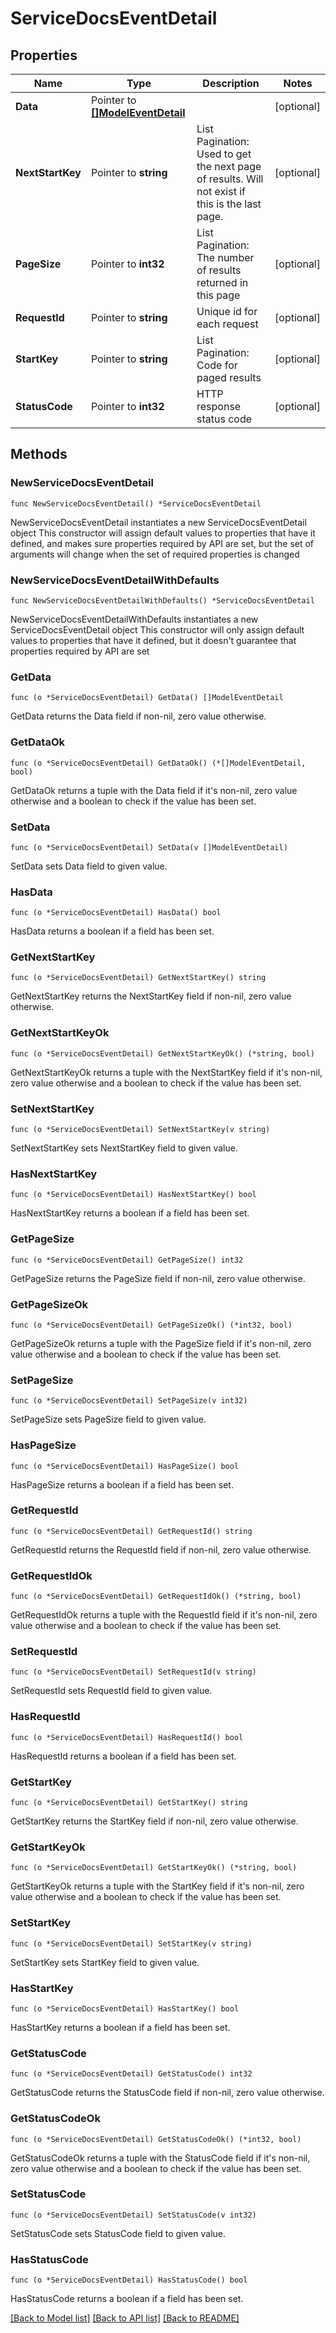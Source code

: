 # ServiceDocsEventDetail

## Properties

Name | Type | Description | Notes
------------ | ------------- | ------------- | -------------
**Data** | Pointer to [**[]ModelEventDetail**](ModelEventDetail.md) |  | [optional] 
**NextStartKey** | Pointer to **string** | List Pagination: Used to get the next page of results. Will not exist if this is the last page. | [optional] 
**PageSize** | Pointer to **int32** | List Pagination: The number of results returned in this page | [optional] 
**RequestId** | Pointer to **string** | Unique id for each request | [optional] 
**StartKey** | Pointer to **string** | List Pagination: Code for paged results | [optional] 
**StatusCode** | Pointer to **int32** | HTTP response status code | [optional] 

## Methods

### NewServiceDocsEventDetail

`func NewServiceDocsEventDetail() *ServiceDocsEventDetail`

NewServiceDocsEventDetail instantiates a new ServiceDocsEventDetail object
This constructor will assign default values to properties that have it defined,
and makes sure properties required by API are set, but the set of arguments
will change when the set of required properties is changed

### NewServiceDocsEventDetailWithDefaults

`func NewServiceDocsEventDetailWithDefaults() *ServiceDocsEventDetail`

NewServiceDocsEventDetailWithDefaults instantiates a new ServiceDocsEventDetail object
This constructor will only assign default values to properties that have it defined,
but it doesn't guarantee that properties required by API are set

### GetData

`func (o *ServiceDocsEventDetail) GetData() []ModelEventDetail`

GetData returns the Data field if non-nil, zero value otherwise.

### GetDataOk

`func (o *ServiceDocsEventDetail) GetDataOk() (*[]ModelEventDetail, bool)`

GetDataOk returns a tuple with the Data field if it's non-nil, zero value otherwise
and a boolean to check if the value has been set.

### SetData

`func (o *ServiceDocsEventDetail) SetData(v []ModelEventDetail)`

SetData sets Data field to given value.

### HasData

`func (o *ServiceDocsEventDetail) HasData() bool`

HasData returns a boolean if a field has been set.

### GetNextStartKey

`func (o *ServiceDocsEventDetail) GetNextStartKey() string`

GetNextStartKey returns the NextStartKey field if non-nil, zero value otherwise.

### GetNextStartKeyOk

`func (o *ServiceDocsEventDetail) GetNextStartKeyOk() (*string, bool)`

GetNextStartKeyOk returns a tuple with the NextStartKey field if it's non-nil, zero value otherwise
and a boolean to check if the value has been set.

### SetNextStartKey

`func (o *ServiceDocsEventDetail) SetNextStartKey(v string)`

SetNextStartKey sets NextStartKey field to given value.

### HasNextStartKey

`func (o *ServiceDocsEventDetail) HasNextStartKey() bool`

HasNextStartKey returns a boolean if a field has been set.

### GetPageSize

`func (o *ServiceDocsEventDetail) GetPageSize() int32`

GetPageSize returns the PageSize field if non-nil, zero value otherwise.

### GetPageSizeOk

`func (o *ServiceDocsEventDetail) GetPageSizeOk() (*int32, bool)`

GetPageSizeOk returns a tuple with the PageSize field if it's non-nil, zero value otherwise
and a boolean to check if the value has been set.

### SetPageSize

`func (o *ServiceDocsEventDetail) SetPageSize(v int32)`

SetPageSize sets PageSize field to given value.

### HasPageSize

`func (o *ServiceDocsEventDetail) HasPageSize() bool`

HasPageSize returns a boolean if a field has been set.

### GetRequestId

`func (o *ServiceDocsEventDetail) GetRequestId() string`

GetRequestId returns the RequestId field if non-nil, zero value otherwise.

### GetRequestIdOk

`func (o *ServiceDocsEventDetail) GetRequestIdOk() (*string, bool)`

GetRequestIdOk returns a tuple with the RequestId field if it's non-nil, zero value otherwise
and a boolean to check if the value has been set.

### SetRequestId

`func (o *ServiceDocsEventDetail) SetRequestId(v string)`

SetRequestId sets RequestId field to given value.

### HasRequestId

`func (o *ServiceDocsEventDetail) HasRequestId() bool`

HasRequestId returns a boolean if a field has been set.

### GetStartKey

`func (o *ServiceDocsEventDetail) GetStartKey() string`

GetStartKey returns the StartKey field if non-nil, zero value otherwise.

### GetStartKeyOk

`func (o *ServiceDocsEventDetail) GetStartKeyOk() (*string, bool)`

GetStartKeyOk returns a tuple with the StartKey field if it's non-nil, zero value otherwise
and a boolean to check if the value has been set.

### SetStartKey

`func (o *ServiceDocsEventDetail) SetStartKey(v string)`

SetStartKey sets StartKey field to given value.

### HasStartKey

`func (o *ServiceDocsEventDetail) HasStartKey() bool`

HasStartKey returns a boolean if a field has been set.

### GetStatusCode

`func (o *ServiceDocsEventDetail) GetStatusCode() int32`

GetStatusCode returns the StatusCode field if non-nil, zero value otherwise.

### GetStatusCodeOk

`func (o *ServiceDocsEventDetail) GetStatusCodeOk() (*int32, bool)`

GetStatusCodeOk returns a tuple with the StatusCode field if it's non-nil, zero value otherwise
and a boolean to check if the value has been set.

### SetStatusCode

`func (o *ServiceDocsEventDetail) SetStatusCode(v int32)`

SetStatusCode sets StatusCode field to given value.

### HasStatusCode

`func (o *ServiceDocsEventDetail) HasStatusCode() bool`

HasStatusCode returns a boolean if a field has been set.


[[Back to Model list]](../README.md#documentation-for-models) [[Back to API list]](../README.md#documentation-for-api-endpoints) [[Back to README]](../README.md)



